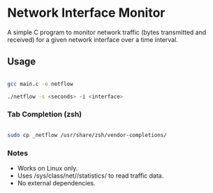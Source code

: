 # Network Interface Monitor

A simple C program to monitor network traffic (bytes transmitted and received) for a given network interface over a time interval.

## Usage

```bash

gcc main.c -o netflow

./netflow -s <seconds> -i <interface>
```

### Tab Completion (zsh)

``````bash

sudo cp _netflow /usr/share/zsh/vendor-completions/
``````

### Notes

- Works on Linux only.
- Uses /sys/class/net/<interface>/statistics/ to read traffic data.
- No external dependencies.


